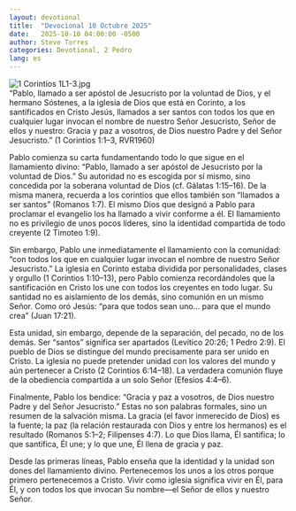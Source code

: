 ```yaml
---
layout: devotional
title:  "Devocional 10 Octubre 2025"
date:   2025-10-10 04:00:00 -0500
author: Steve Torres
categories: Devotional, 2 Pedro
lang: es
---
```

<img src="https://sitemedia.esteeb.com/file/esteebcomsitemedia/devotional_images/1-Corinthians/ES-1Cor-1_1-3.jpg?raw=true" alt="1 Corintios 1L1-3.jpg" style="max-width: 100%; height: auto;">

<div class="scripture">
   “Pablo, llamado a ser apóstol de Jesucristo por la voluntad de Dios, y el hermano Sóstenes, a la iglesia de Dios que está en Corinto, a los santificados en Cristo Jesús, llamados a ser santos con todos los que en cualquier lugar invocan el nombre de nuestro Señor Jesucristo, Señor de ellos y nuestro: Gracia y paz a vosotros, de Dios nuestro Padre y del Señor Jesucristo.” (1 Corintios 1:1–3, RVR1960)
</div>

Pablo comienza su carta fundamentando todo lo que sigue en el llamamiento divino: “Pablo, llamado a ser apóstol de Jesucristo por la voluntad de Dios.” Su autoridad no es escogida por sí mismo, sino concedida por la soberana voluntad de Dios (cf. Gálatas 1:15–16). De la misma manera, recuerda a los corintios que ellos también son “llamados a ser santos” (Romanos 1:7). El mismo Dios que designó a Pablo para proclamar el evangelio los ha llamado a vivir conforme a él. El llamamiento no es privilegio de unos pocos líderes, sino la identidad compartida de todo creyente (2 Timoteo 1:9).

Sin embargo, Pablo une inmediatamente el llamamiento con la comunidad: “con todos los que en cualquier lugar invocan el nombre de nuestro Señor Jesucristo.” La iglesia en Corinto estaba dividida por personalidades, clases y orgullo (1 Corintios 1:10–13), pero Pablo comienza recordándoles que la santificación en Cristo los une con todos los creyentes en todo lugar. Su santidad no es aislamiento de los demás, sino comunión en un mismo Señor. Como oró Jesús: “para que todos sean uno… para que el mundo crea” (Juan 17:21).

Esta unidad, sin embargo, depende de la separación, del pecado, no de los demás. Ser “santos” significa ser apartados (Levítico 20:26; 1 Pedro 2:9). El pueblo de Dios se distingue del mundo precisamente para ser unido en Cristo. La iglesia no puede pretender unidad con los valores del mundo y aún pertenecer a Cristo (2 Corintios 6:14–18). La verdadera comunión fluye de la obediencia compartida a un solo Señor (Efesios 4:4–6).

Finalmente, Pablo los bendice: “Gracia y paz a vosotros, de Dios nuestro Padre y del Señor Jesucristo.” Estas no son palabras formales, sino un resumen de la salvación misma. La gracia (el favor inmerecido de Dios) es la fuente; la paz (la relación restaurada con Dios y entre los hermanos) es el resultado (Romanos 5:1–2; Filipenses 4:7). Lo que Dios llama, Él santifica; lo que santifica, Él une; y lo que une, Él llena de gracia y paz.

Desde las primeras líneas, Pablo enseña que la identidad y la unidad son dones del llamamiento divino. Pertenecemos los unos a los otros porque primero pertenecemos a Cristo. Vivir como iglesia significa vivir en Él, para Él, y con todos los que invocan Su nombre—el Señor de ellos y nuestro Señor.
